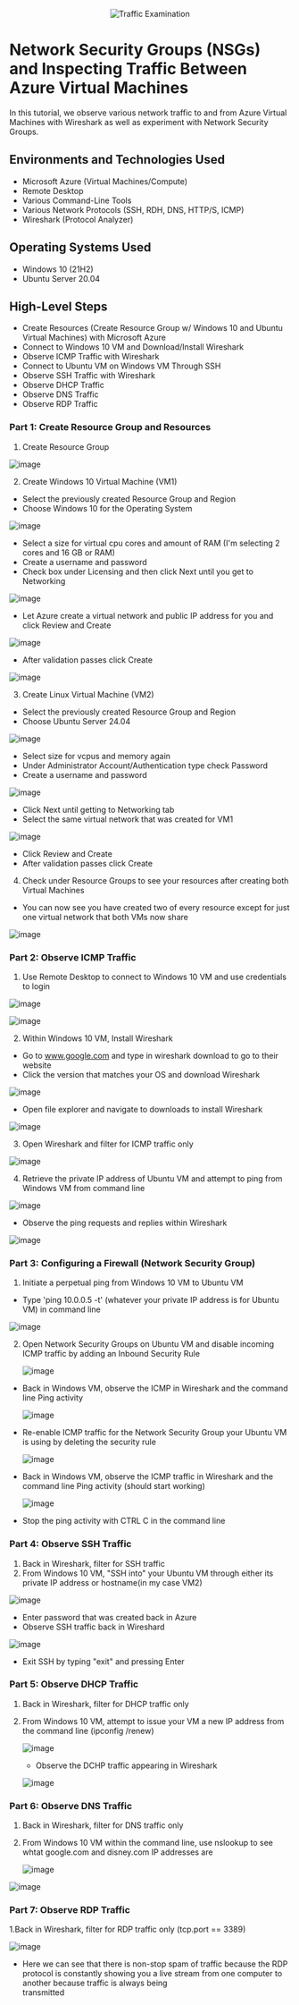 <p align="center">
<img src="https://i.imgur.com/Ua7udoS.png" alt="Traffic Examination"/>
</p>

<h1>Network Security Groups (NSGs) and Inspecting Traffic Between Azure Virtual Machines</h1>
In this tutorial, we observe various network traffic to and from Azure Virtual Machines with Wireshark as well as experiment with Network Security Groups. <br />

<h2>Environments and Technologies Used</h2>

- Microsoft Azure (Virtual Machines/Compute)
- Remote Desktop
- Various Command-Line Tools
- Various Network Protocols (SSH, RDH, DNS, HTTP/S, ICMP)
- Wireshark (Protocol Analyzer)

<h2>Operating Systems Used </h2>

- Windows 10 (21H2)
- Ubuntu Server 20.04

<h2>High-Level Steps</h2>

- Create Resources (Create Resource Group w/ Windows 10 and Ubuntu Virtual Machines) with Microsoft Azure
- Connect to Windows 10 VM and Download/Install Wireshark
- Observe ICMP Traffic with Wireshark
- Connect to Ubuntu VM on Windows VM Through SSH
- Observe SSH Traffic with Wireshark
- Observe DHCP Traffic
- Observe DNS Traffic
- Observe RDP Traffic

<h3>Part 1: Create Resource Group and Resources</h3>

1. Create Resource Group

  ![image](https://github.com/user-attachments/assets/0b938d33-1c31-41a1-8b18-55cfa34d4c26)

2. Create Windows 10 Virtual Machine (VM1)
  - Select the previously created Resource Group and Region
  - Choose Windows 10 for the Operating System

  ![image](https://github.com/user-attachments/assets/6f39604a-0e83-4823-9c1b-91359e51f4d7)

  - Select a size for virtual cpu cores and amount of RAM (I'm selecting 2 cores and 16 GB or RAM)
  - Create a username and password
  - Check box under Licensing and then click Next until you get to Networking

  ![image](https://github.com/user-attachments/assets/5d37f63b-93d4-454b-bb2e-094b675009dc)

  - Let Azure create a virtual network and public IP address for you and click Review and Create

  ![image](https://github.com/user-attachments/assets/f496c973-e33c-416b-b45d-61d5eb5e0c7f)

  - After validation passes click Create

  ![image](https://github.com/user-attachments/assets/89ce06cf-5ca4-4bbb-a988-12171bc21f3e)

3. Create Linux Virtual Machine (VM2)
  - Select the previously created Resource Group and Region
  - Choose Ubuntu Server 24.04

  ![image](https://github.com/user-attachments/assets/29021a84-a10d-4de6-92db-280187973771)

  - Select size for vcpus and memory again
  - Under Administrator Account/Authentication type check Password
  - Create a username and password

  ![image](https://github.com/user-attachments/assets/6d21c12b-bde7-42d3-948c-f1962e2df4ce)

  - Click Next until getting to Networking tab
  - Select the same virtual network that was created for VM1

  ![image](https://github.com/user-attachments/assets/47d205a9-3d00-4c8a-9326-9c715d78792b)

  - Click Review and Create
  - After validation passes click Create

4. Check under Resource Groups to see your resources after creating both Virtual Machines
  - You can now see you have created two of every resource except for just one virtual network that both VMs now share

  ![image](https://github.com/user-attachments/assets/23d1b495-9f45-4576-a62a-f5743cc085cb)


<h3>Part 2: Observe ICMP Traffic</h3>

1. Use Remote Desktop to connect to Windows 10 VM and use credentials to login

![image](https://github.com/user-attachments/assets/77778be9-bf05-4aef-a4c3-5ee9de982682)


![image](https://github.com/user-attachments/assets/8fdf63f0-3ec2-48f3-a04c-f2715a5f0cdd)


2. Within Windows 10 VM, Install Wireshark
  - Go to www.google.com and type in wireshark download to go to their website
  - Click the version that matches your OS and download Wireshark

   ![image](https://github.com/user-attachments/assets/7db27453-3ee3-4f83-88f3-9aa2cd5ccd3e)
     
  - Open file explorer and navigate to downloads to install Wireshark
  
   ![image](https://github.com/user-attachments/assets/4941be4b-a9f4-4bc6-8752-d8dac62f7f73)

3. Open Wireshark and filter for ICMP traffic only

![image](https://github.com/user-attachments/assets/45a635ad-f41a-4b03-8fed-b0a06cfc90c9)

4. Retrieve the private IP address of Ubuntu VM and attempt to ping from Windows VM from command line

  ![image](https://github.com/user-attachments/assets/66478f8b-9f3a-4990-885b-059db7912c84)

  - Observe the ping requests and replies within Wireshark

  ![image](https://github.com/user-attachments/assets/56522d6f-6ae5-4097-888c-325e6253566c)

<h3>Part 3: Configuring a Firewall (Network Security Group)</h3>

1. Initiate a perpetual ping from Windows 10 VM to Ubuntu VM
  - Type 'ping 10.0.0.5 -t' (whatever your private IP address is for Ubuntu VM) in command line

  ![image](https://github.com/user-attachments/assets/dcec0b73-1dd3-4cd4-b453-23dd7220502a)

2. Open Network Security Groups on Ubuntu VM and disable incoming ICMP traffic by adding an Inbound Security Rule

   ![image](https://github.com/user-attachments/assets/3c5581e1-8c47-4894-a399-c83ef7568f70)

  - Back in Windows VM, observe the ICMP in Wireshark and the command line Ping activity
    
    ![image](https://github.com/user-attachments/assets/1ecf6b4d-0ae5-4844-86c5-ee525e6e62ab)

  - Re-enable ICMP traffic for the Network Security Group your Ubuntu VM is using by deleting the security rule

    ![image](https://github.com/user-attachments/assets/cdea96a9-1eae-47b1-b9e5-622f01156214)

  - Back in Windows VM, observe the ICMP traffic in Wireshark and the command line Ping activity (should start working)

    ![image](https://github.com/user-attachments/assets/9dd7d4d0-0943-4b3f-86fc-ae27658c7d84)

  - Stop the ping activity with CTRL C in the command line

<h3>Part 4: Observe SSH Traffic</h3>

1. Back in Wireshark, filter for SSH traffic
2. From Windows 10 VM, "SSH into" your Ubuntu VM through either its private IP address or hostname(in my case VM2)

  ![image](https://github.com/user-attachments/assets/b79810ee-b006-4824-97b8-9c5addd99398)

  - Enter password that was created back in Azure
  - Observe SSH traffic back in Wireshard

  ![image](https://github.com/user-attachments/assets/52ce27bb-61e1-4681-a31f-447ce52c8b91)

  - Exit SSH by typing "exit" and pressing Enter

<h3>Part 5: Observe DHCP Traffic</h3>

1. Back in Wireshark, filter for DHCP traffic only
2. From Windows 10 VM, attempt to issue your VM a new IP address from the command line (ipconfig /renew)

   ![image](https://github.com/user-attachments/assets/bb505c80-c7e4-4924-a2ae-eacb8ba74fc0)

   - Observe the DCHP traffic appearing in Wireshark
  
   ![image](https://github.com/user-attachments/assets/37e4ceda-5fb2-41e9-94c4-6409a97ef887)

<h3>Part 6: Observe DNS Traffic</h3>

1. Back in Wireshark, filter for DNS traffic only
2. From Windows 10 VM within the command line, use nslookup to see whtat google.com and disney.com IP addresses are

   ![image](https://github.com/user-attachments/assets/7cd98ad2-c214-455d-b1c6-4d73c157eab6)

  ![image](https://github.com/user-attachments/assets/47db1f84-cf44-4196-8e7a-b499c073c435)

<h3>Part 7: Observe RDP Traffic</h3>

1.Back in Wireshark, filter for RDP traffic only (tcp.port == 3389)

  ![image](https://github.com/user-attachments/assets/9f5f0f97-7f11-4f72-9593-9e0bef5bdb60)

  - Here we can see that there is non-stop spam of traffic because the RDP protocol is constantly showing you a live stream from one computer to another because traffic is always being         
    transmitted


